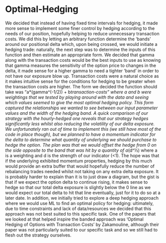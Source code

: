 # Optimal-Hedging
We decided that instead of having fixed time intervals for hedging, it made more sense to implement some finer control by hedging according to the needs of our position, hopefully helping to reduce unnecessary transaction costs. We did this by letting an arbitrary function determine the ‘bands’ around our positional delta which, upon being crossed, we would initiate a hedging trade: naturally, the next step was to determine the inputs of this function and then estimate an appropriate form. We decided that gamma along with the transaction costs would be the best inputs to use as knowing that gamma measures the sensitivity of the option price to changes in the delta, it made sense for a higher gamma to need a tighter ‘band’ in order to not have our exposure blow up. Transaction costs were a natural choice as it makes intuitive sense for the conditions for hedging to be greater when the transaction costs are higher. The form we decided the function should take was “a*(gamma^(-1/2)) + b*transaction-costs” where a and b were weightings that we tested by playing around with the data and seeing which values seemed to give the most optimal hedging policy. This form captured the relationships we wanted to see between our input parameter values and the width of the hedging band. A quick comparison of our strategy with the hourly-hedged one reveals that our strategy hedges significantly less whilst also reducing the volatility of our delta exposure.
We unfortunately ran out of time to implement this (we still have most of the code in place though), but we planned to have a momentum indicator for the delta to determine what quantity of underlying we should purchase to hedge the option. The plan was that we would offset the hedge from 0 on the side opposite to the band that was hit by a quantity of a*(d^½) where a is a weighting and d is the strength of our indicator (<1). The hope was that if the underlying exhibited momentum properties, hedging by this much would provide an extra buffer that would hopefully reduce the number of rebalancing trades needed whilst not taking on any extra delta exposure. It is probably harder to explain than it is to just draw a diagram, but the gist is that if we expect the option delta to continue rising, it makes sense to hedge so that our total delta exposure is slightly below the 0 line as we would expect our total delta to hit that line eventually, just for it to do so at a later date.
In addition, we initially tried to explore a deep hedging approach where we would use ML to find an optimal policy for hedging: ultimately, due to time constraints and lack of data/resources we decided that this approach was not best suited to this specific task. One of the papers that we looked at that helped inspire the banded approach was ‘Optimal Hedging of Options with Transaction Costs’ by Zakamouline, although their paper was not particularly suited to our specific task and so we still had to flesh out the strategy ourselves.

